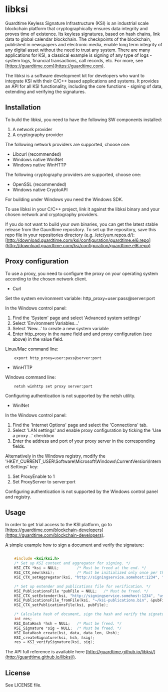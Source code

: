 # libksi #
Guardtime Keyless Signature Infrastructure (KSI) is an industrial scale blockchain platform that cryptographically 
ensures data integrity and proves time of existence. Its keyless signatures, based on hash chains, link data to global 
calendar blockchain. The checkpoints of the blockchain, published in newspapers and electronic media, enable long term 
integrity of any digital asset without the need to trust any system. There are many applications for KSI, a classical 
example is signing of any type of logs - system logs, financial transactions, call records, etc. For more, 
see [https://guardtime.com](https://guardtime.com).

The libksi is a software development kit for developers who want to integrate KSI with their C/C++ based applications 
and systems. It provides an API for all KSI functionality, including the core functions - signing of data, extending 
and verifying the signatures.

## Installation ##

To build the libksi, you need to have the following SW components installed:
1. A network provider
2. A cryptography provider

The following network providers are supported, choose one:
* Libcurl (recommended)
* Windows native WinINet
* Windows native WinHTTP

The following cryptography providers are supported, choose one:
* OpenSSL (recommended)
* Windows native CryptoAPI

For building under Windows you need the Windows SDK.

To use libksi in your C/C++ project, link it against the libksi binary and your chosen network and cryptography providers. 

If you do not want to build your own binaries, you can get the latest stable release from the Gaurdtime repository.
To set up the repository, save this repo file in your repositories directory (e.g. /etc/yum.repos.d/): 
[http://download.guardtime.com/ksi/configuration/guardtime.el6.repo](http://download.guardtime.com/ksi/configuration/guardtime.el6.repo)

## Proxy configuration ##

To use a proxy, you need to configure the proxy on your operating system according to the chosen network client.

* Curl

Set the system environment variable: http_proxy=user:pass@server:port  

In the Windows control panel:  

1) Find the 'System' page and select 'Advanced system settings'  
2) Select 'Environment Variables...'  
3) Select 'New...' to create a new system variable  
4) Enter http_proxy in the name field and and proxy configuration (see above) in the value field.  

Linux/Mac command line:  
~~~
    export http_proxy=user:pass@server:port
~~~

* WinHTTP

Windows command line:
~~~
    netsh winhttp set proxy server:port
~~~

Configuring authentication is not supported by the netsh utility.

* WinINet

In the Windows control panel:

1) Find the 'Internet Options' page and select the 'Connections' tab.  
2) Select 'LAN settings' and enable proxy configuration by ticking the 'Use a proxy ..' checkbox  
3) Enter the address and port of your proxy server in the corresponding fields.  

Alternatively in the Windows registry, modify the 'HKEY_CURRENT_USER\Software\Microsoft\Windows\CurrentVersion\Internet Settings' key:

1) Set ProxyEnable to 1  
2) Set ProxyServer to server:port  

Configuring authentication is not supported by the Windows control panel and registry.

## Usage ##

In order to get trial access to the KSI platform, go to [https://guardtime.com/blockchain-developers](https://guardtime.com/blockchain-developers).

A simple example how to sign a document and verify the signature:
```C

	#include <ksi/ksi.h>
	/* Set up KSI context and aggregator for signing. */
	KSI_CTX *ksi = NULL;		/* Must be freed at the end. */
	KSI_CTX_new(&ksi);			/* Must be initialized only once per thread. */
	KSI_CTX_setAggregator(ksi, "http://signingservice.somehost:1234", "user", "key");

	/* Set up extender and publications file for verification. */
	KSI_PublicationsFile *pubFile = NULL;	/* Must be freed. */
	KSI_CTX_setExtender(ksi, "http://signingservice.somehost:1234", "user", "key");
	KSI_PublicationsFile_fromFile(ksi, "~/ksi-publications.bin", &pubFile);
	KSI_CTX_setPublicationsFile(ksi, pubFile);

	/* Calculate hash of document, sign the hash and verify the signature. */
	int res;
    KSI_DataHash *hsh = NULL;	/* Must be freed. */
	KSI_Signature *sig = NULL;	/* Must be freed. */
    KSI_DataHash_create(ksi, data, data_len, &hsh);
	KSI_createSignature(ksi, hsh, &sig);
	res = KSI_verifySignature(ksi, sig);

```
The API full reference is available here [http://guardtime.github.io/libksi/](http://guardtime.github.io/libksi/).

## License ##

See LICENSE file.